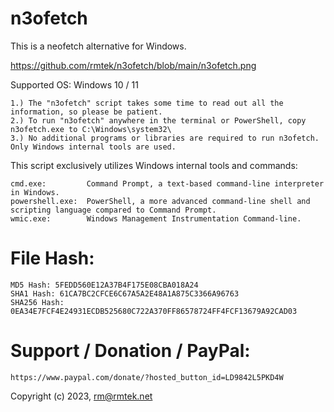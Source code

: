 # n3ofetch

This is a neofetch alternative for Windows.

https://github.com/rmtek/n3ofetch/blob/main/n3ofetch.png

Supported OS: Windows 10 / 11

    1.) The "n3ofetch" script takes some time to read out all the information, so please be patient.
    2.) To run "n3ofetch" anywhere in the terminal or PowerShell, copy n3ofetch.exe to C:\Windows\system32\
    3.) No additional programs or libraries are required to run n3ofetch. Only Windows internal tools are used.

This script exclusively utilizes Windows internal tools and commands:

    cmd.exe:         Command Prompt, a text-based command-line interpreter in Windows.
    powershell.exe:  PowerShell, a more advanced command-line shell and scripting language compared to Command Prompt.
    wmic.exe:        Windows Management Instrumentation Command-line.


# File Hash:

    MD5 Hash: 5FEDD560E12A37B4F175E08CBA018A24
    SHA1 Hash: 61CA7BC2CFCE6C67A5A2E48A1A875C3366A96763
    SHA256 Hash: 0EA34E7FCF4E24931ECDB525680C722A370FF86578724FF4FCF13679A92CAD03


# Support / Donation / PayPal:
    https://www.paypal.com/donate/?hosted_button_id=LD9842L5PKD4W


Copyright (c) 2023, rm@rmtek.net
